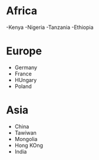 # Africa
-Kenya
-Nigeria
-Tanzania
-Ethiopia

# Europe
- Germany
- France
- HUngary
- Poland

# Asia
- China
- Tawiwan
- Mongolia
- Hong KOng
- India
